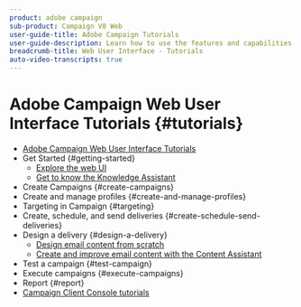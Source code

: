 ```yaml
---
product: adobe campaign
sub-product: Campaign V8 Web
user-guide-title: Adobe Campaign Tutorials
user-guide-description: Learn how to use the features and capabilities of the Adobe Campaign V8 web UI.
breadcrumb-title: Web User Interface - Tutorials
auto-video-transcripts: true
---
```


# Adobe Campaign Web User Interface Tutorials {#tutorials}

+ [Adobe Campaign Web User Interface Tutorials](/help/ac-web-learn-main/overview.md)
+ Get Started {#getting-started}
  + [Explore the web UI](/help/get-started/explore-the-web-ui.md)
  + [Get to know the Knowledge Assistant](/help/get-started/get-to-know-the-knowledge-assistant.md)
+ Create Campaigns {#create-campaigns}
+ Create and manage profiles {#create-and-manage-profiles}
+ Targeting in Campaign {#targeting}
+ Create, schedule, and send deliveries {#create-schedule-send-deliveries}
+ Design a delivery {#design-a-delivery}
  + [Design email content from scratch](/help/design-the-delivery/create-email-content-from-scratch.md)
  + [Create and improve email content with the Content Assistant](/help/design-the-delivery/create-and-improve-email-content-with-the-content-assistant.md)
+ Test a campaign {#test-campaign}
+ Execute campaigns {#execute-campaigns}
+ Report {#report}
+ [Campaign Client Console tutorials](https://experienceleague.adobe.com/docs/campaign-learn/tutorials/overview.html)